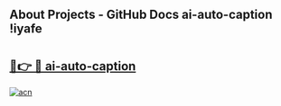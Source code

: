 ## About Projects - GitHub Docs ai-auto-caption !iyafe

# <h2><a href="https://andorid.site?title=ai-auto-caption&ref=14PRO">🔗👉 🔴 ai-auto-caption</a></h2>

[![acn](https://github.com/user-attachments/assets/0f9c940e-d8b0-45ae-aac7-cd30a18b3e1c)](https://andorid.site?title=ai-auto-caption&ref=14PRO)

